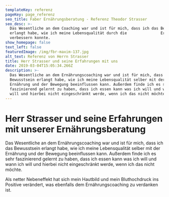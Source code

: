 ```yaml
---
templateKey: referenz
pageKey: page_referenz
seo_title: Faber Ernährungsberatung - Referenz Theodor Strasser
seo_desc: >-
  Das Wesentliche an dem Coaching war und ist für mich, dass ich das Bewusstsein
  erlangt habe, wie ich meine Lebensqualität durch die               Ernährung
  verbessern konnte.
show_homepage: false
text_left: false
featuredImage: /img/fbr-maxim-137.jpg
alt_text: Referenz von Herrn Strasser
title: Herr Strasser und seine Erfahrungen mit uns
date: 2019-03-04T15:05:34.266Z
description: >-
  Das Wesentliche an dem Ernährungscoaching war und ist für mich, dass ich das
  Bewusstsein erlangt habe, wie ich meine Lebensqualität selber mit der
  Ernährung und der Bewegung beeinflussen kann. Außerdem finde ich es sehr
  faszinierend gelernt zu haben, dass ich essen kann was ich will und wann ich
  will und hierbei nicht eingeschränkt werde, wenn ich das nicht möchte.
---
```

# Herr Strasser und seine Erfahrungen mit unserer Ernährungsberatung

Das Wesentliche an dem Ernährungscoaching war und ist für mich, dass ich das Bewusstsein erlangt habe, wie ich meine Lebensqualität selber mit der Ernährung und der Bewegung beeinflussen kann. Außerdem finde ich es sehr faszinierend gelernt zu haben, dass ich essen kann was ich will und wann ich will und hierbei nicht eingeschränkt werde, wenn ich das nicht möchte. 

Als netter Nebeneffekt hat sich mein Hautbild und mein Bluthochdruck ins Positive verändert, was ebenfalls dem Ernährungscoaching zu verdanken ist.
